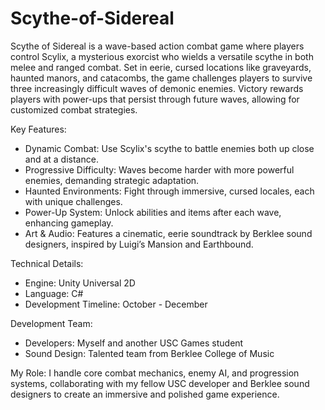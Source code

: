# Scythe-of-Sidereal

Scythe of Sidereal is a wave-based action combat game where players control Scylix, a mysterious exorcist who wields a versatile scythe in both melee and ranged combat. Set in eerie, cursed locations like graveyards, haunted manors, and catacombs, the game challenges players to survive three increasingly difficult waves of demonic enemies. Victory rewards players with power-ups that persist through future waves, allowing for customized combat strategies.

Key Features:
- Dynamic Combat: Use Scylix's scythe to battle enemies both up close and at a distance.
- Progressive Difficulty: Waves become harder with more powerful enemies, demanding strategic adaptation.
- Haunted Environments: Fight through immersive, cursed locales, each with unique challenges.
- Power-Up System: Unlock abilities and items after each wave, enhancing gameplay.
- Art & Audio: Features a cinematic, eerie soundtrack by Berklee sound designers, inspired by Luigi’s Mansion and Earthbound.

Technical Details:
- Engine: Unity Universal 2D
- Language: C#
- Development Timeline: October - December

Development Team:
- Developers: Myself and another USC Games student
- Sound Design: Talented team from Berklee College of Music

My Role:
I handle core combat mechanics, enemy AI, and progression systems, collaborating with my fellow USC developer and Berklee sound designers to create an immersive and polished game experience.
